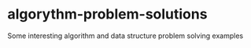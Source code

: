 # algorythm-problem-solutions
Some interesting algorithm and data structure problem solving examples
